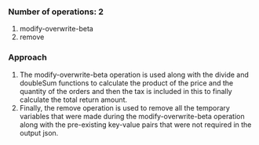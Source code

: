 ### Number of operations: 2
1. modify-overwrite-beta
2. remove

### Approach
1. The modify-overwrite-beta operation is used along with the divide and doubleSum functions to calculate the product of the price and the quantity of the orders and then the tax is included in this to finally calculate the total return amount.
2. Finally, the remove operation is used to remove all the temporary variables that were made during the modify-overwrite-beta operation along with the pre-existing key-value pairs that were not required in the output json.